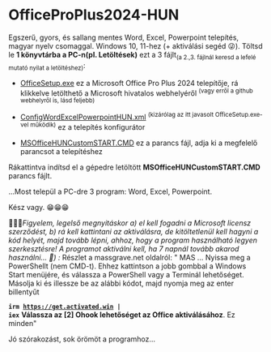 # OfficeProPlus2024-HUN

Egszerű, gyors, és sallang mentes Word, Excel, Powerpoint telepítés, magyar nyelv csomaggal. Windows 10, 11-hez (+ aktiválási segéd 😜).
Töltsd le <b>1 könyvtárba a PC-n(pl. Letöltések)</b> ezt a 3 fájlt<sub>(a 2.,3. fájlnál keresd a lefelé mutató nyilat a letöltéshez)</sub>:

- <a download href="https://c2rsetup.officeapps.live.com/c2r/download.aspx?ProductreleaseID=ProPlus2024Retail&platform=x64&language=hu-hu&version=O16GA">OfficeSetup.exe</a> 
  ez a Microsoft Office Pro Plus 2024 telepítője, rá klikkelve letölthető a Microsoft hivatalos webhelyéről <sup>(vagy erről a github webhelyről is, lásd feljebb)</sup>
     
- <a download href="configWordExcelPowerpointHUN.xml">ConfigWordExcelPowerpointHUN.xml</a> <sup>(kizárólag az itt javasolt OfficeSetup.exe-vel működik)</sup> 
  ez a telepítés konfigurátor

- <a download href="MSOfficeHUNCustomSTART.CMD">MSOfficeHUNCustomSTART.CMD</a>
  ez a parancs fájl, adja ki a megfelelő parancsot a telepítéshez

Rákattintva indítsd el a gépedre letöltött <b>MSOfficeHUNCustomSTART.CMD</b> parancs fájlt.

...Most települ a PC-dre 3 program: Word, Excel, Powerpoint.

Kész vagy. &#128513;&#128513;&#128513;

&#128294;&#128294;&#128294;<i>Figyelem, legelső megnyitáskor a) el kell fogadni a Microsoft licensz szerződést, b) rá kell kattintani az aktiválásra, de kitöltetlenül kell hagyni a kód helyét, majd tovább lépni, ahhoz, hogy a program használható legyen szerkesztésre! A programot aktiválni kell, ha 7 napnál tovább akarod használni... &#128273;) :</i>
Részlet a massgrave.net oldalról:
<quote>" MAS
 ...
 Nyissa meg a PowerShellt (nem CMD-t).  Ehhez kattintson a jobb gombbal a Windows Start menüjére, és válassza a PowerShell vagy a Terminál lehetőséget.
 Másolja ki és illessze be az alábbi kódot, majd nyomja meg az enter billentyűt

<b><code>irm https://get.activated.win |  iex</code></b>
 <b>Válassza az [2] Ohook lehetőséget az Office aktiválásához</b>.
 Ez minden"
 </quote>

Jó szórakozást, sok örömöt a programhoz...
